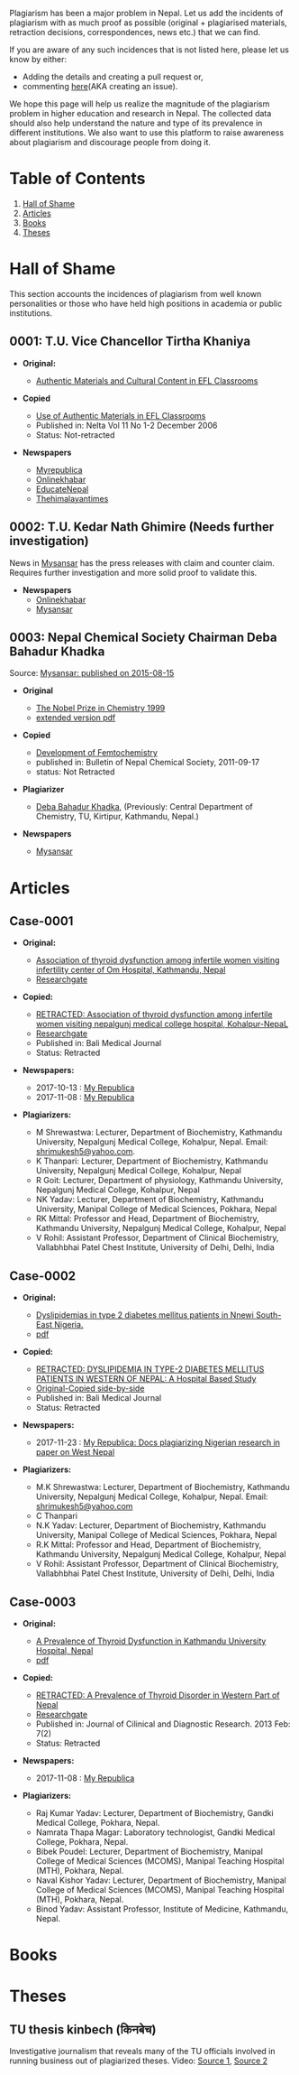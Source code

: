<!-- 
.. title: Kill Plagiarism
.. slug: Kill-plagiarism
.. date: 2017-10-13 16:54:18 UTC+01:00
.. tags: 
.. category: 
.. link: 
.. description: 
.. type: text
-->

Plagiarism has been a major problem in Nepal.
Let us add the incidents of plagiarism with as much proof as possible (original + plagiarised materials, retraction decisions, correspondences, news etc.) that we can find.

If you are aware of any such incidences that is not listed here, please let us know by either:

-   Adding the details and creating a pull request or,
-   commenting [here](https://github.com/AbhinavNepal/Science-innovation-Nepal/issues)(AKA creating an issue).

We hope this page will help us realize the magnitude of the plagiarism problem in higher education and research in Nepal.
The collected data should also help understand the nature and type of its prevalence in different institutions.
We also want to use this platform to raise awareness about plagiarism and discourage people from doing it.


# Table of Contents

1.  [Hall of Shame](#hall_of_shame)
2.  [Articles](#articles)
3.  [Books](#books)
4.  [Theses](#theses)


<a id="hall_of_shame"></a>

# Hall of Shame

This section accounts the incidences of plagiarism from well known personalities or those who have held high positions in academia or public institutions.

## 0001: T.U. Vice Chancellor Tirtha Khaniya

* **Original:**
    * [Authentic Materials and Cultural Content in EFL Classrooms](http://iteslj.org/Techniques/Kilickaya-AutenticMaterial.html)
	
* **Copied**
    * [Use of Authentic Materials in EFL Classrooms](https://www.researchgate.net/publication/250191502_Use_of_Authentic_Materials_in_EFL_Classrooms)
	* Published in: Nelta Vol 11 No 1-2 December 2006
	* Status: Not-retracted

* **Newspapers**
    * [Myrepublica](http://www.myrepublica.com/news/9248/)
    * [Onlinekhabar](https://www.onlinekhabar.com/2015/08/315875)
    * [EducateNepal](http://www.educatenepal.com/news/detail/educationist-khaniya-in-plagiarism-row)
    * [Thehimalayantimes](https://thehimalayantimes.com/kathmandu/candidates-recommended-for-vcs-in-four-universities-amid-controversy/)


## 0002: T.U. Kedar Nath Ghimire (Needs further investigation)

News in [Mysansar](http://www.mysansar.com/2015/08/19276/) has the press releases with claim and counter claim.
Requires further investigation and more solid proof to validate this.

* **Newspapers**
    * [Onlinekhabar](https://www.onlinekhabar.com/2014/06/163585)
    * [Mysansar](http://www.mysansar.com/2015/08/19276/)

## 0003: Nepal Chemical Society Chairman Deba Bahadur Khadka
Source: [Mysansar: published on 2015-08-15](http://www.mysansar.com/2015/08/19276/)

* **Original**
    * [The Nobel Prize in Chemistry 1999](https://www.nobelprize.org/nobel_prizes/chemistry/laureates/1999/press.html/advanced-chemistryprize1999.pdf)
    * [extended version pdf](https://www.nobelprize.org/nobel_prizes/chemistry/laureates/1999/press.html/advanced-chemistryprize1999.pdf)
	
* **Copied**
    * [Development of Femtochemistry](https://drive.google.com/file/d/0Bx-lORrMLdB6eklkb1loXzhlV3c/view)
    * published in: Bulletin of Nepal Chemical Society, 2011-09-17
    * status: Not Retracted
	
* **Plagiarizer**
    * [Deba Bahadur Khadka](http://mwu.edu.np/team/prof-dr-deba-bahadur-khadka/), (Previously: Central Department of Chemistry, TU, Kirtipur, Kathmandu, Nepal.) 
	
* **Newspapers**
    * [Mysansar](http://www.mysansar.com/2015/08/19276/)


<a id="articles"></a>

# Articles

## Case-0001

*  **Original:**
    * [Association of thyroid dysfunction among infertile women visiting infertility center of Om Hospital, Kathmandu, Nepal](https://www.ncbi.nlm.nih.gov/pubmed/23016472)
    * [Researchgate](https://www.researchgate.net/publication/231222832_Association_of_thyroid_dysfunction_among_infertile_women_visiting_infertility_center_of_Om_Hospital_Kathmandu_Nepal)

* **Copied:** 
    * [RETRACTED: Association of thyroid dysfunction among infertile women visiting nepalgunj medical college hospital, Kohalpur-NepaL](https://www.balimedicaljournal.org/index.php/bmj/article/view/52)
    * [Researchgate](https://www.researchgate.net/publication/262604869_ASSOCIATION_OF_THYROID_DYSFUNCTION_AMONG_INFERTILE_WOMEN_VISITING_NEPALGUNJ_MEDICAL_COLLEGE_HOSPITAL_KOHALPUR-NEPAL) 
  * Published in: Bali Medical Journal
  * Status: Retracted

* **Newspapers:** 
  * 2017-10-13 : [My Republica](http://www.myrepublica.com/news/28976/) 
  * 2017-11-08 : [My Republica](http://www.myrepublica.com/news/30306/)

* **Plagiarizers:**
    * M Shrewastwa: Lecturer, Department of Biochemistry, Kathmandu University, Nepalgunj Medical College, Kohalpur, Nepal. Email: shrimukesh5@yahoo.com.
    * K Thanpari: Lecturer, Department of Biochemistry, Kathmandu University, Nepalgunj Medical College, Kohalpur, Nepal 
    * R Goit: Lecturer, Department of physiology, Kathmandu University, Nepalgunj Medical College, Kohalpur, Nepal 
    * NK Yadav: Lecturer, Department of Biochemistry, Kathmandu University, Manipal College of Medical Sciences, Pokhara, Nepal 
	* RK Mittal: Professor and Head, Department of Biochemistry, Kathmandu University, Nepalgunj Medical College, Kohalpur, Nepal
	* V Rohil: Assistant Professor, Department of Clinical Biochemistry, Vallabhbhai Patel Chest Institute, University of Delhi, Delhi, India 


## Case-0002

*  **Original:**
    * [Dyslipidemias in type 2 diabetes mellitus patients in Nnewi South-East Nigeria.](https://www.ncbi.nlm.nih.gov/pubmed/22064254)
    * [pdf](https://www.ajol.info/index.php/aam/article/download/73783/64474)

* **Copied:** 
    * [RETRACTED: DYSLIPIDEMIA IN TYPE-2 DIABETES MELLITUS PATIENTS IN WESTERN OF NEPAL: A Hospital Based Study](https://www.balimedicaljournal.org/index.php/bmj/article/view/39)
    * [Original-Copied side-by-side](https://drive.google.com/file/d/18lF9jQr0iibPmZkIsq3uVgmUJv_67gyK/view) 
  * Published in: Bali Medical Journal
  * Status: Retracted

* **Newspapers:**
  * 2017-11-23 : [My Republica: Docs plagiarizing Nigerian research in paper on West Nepal](http://www.myrepublica.com/news/31268/)

* **Plagiarizers:**

  * M.K Shrewastwa: Lecturer, Department of Biochemistry, Kathmandu University, Nepalgunj Medical College, Kohalpur, Nepal. Email: shrimukesh5@yahoo.com
  * C Thanpari
  * N.K Yadav: Lecturer, Department of Biochemistry, Kathmandu University, Manipal College of Medical Sciences, Pokhara, Nepal 
  * R.K Mittal: Professor and Head, Department of Biochemistry, Kathmandu University, Nepalgunj Medical College, Kohalpur, Nepal
  * V Rohil: Assistant Professor, Department of Clinical Biochemistry, Vallabhbhai Patel Chest Institute, University of Delhi, Delhi, India 


## Case-0003

*  **Original:**
    * [A Prevalence of Thyroid Dysfunction in Kathmandu University Hospital, Nepal](https://digital.library.adelaide.edu.au/dspace/handle/2440/98759)
    * [pdf](http://www.biomedres.info/biomedical-research/a-prevalence-of-thyroid-dysfunction-in-kathmandu-university-hospital-nepal.pdf)

* **Copied:** 
    * [RETRACTED: A Prevalence of Thyroid Disorder in Western Part of Nepal](https://www.ncbi.nlm.nih.gov/pmc/articles/PMC4506489/)
    * [Researchgate](https://www.researchgate.net/publication/236093809_A_Prevalence_of_Thyroid_Disorder_in_Western_Part_of_Nepal)
	* Published in: Journal of Cilinical and Diagnostic Research. 2013 Feb: 7(2)
	* Status: Retracted

* **Newspapers:**
  * 2017-11-08 : [My Republica](http://www.myrepublica.com/news/30306/)

* **Plagiarizers:**
    * Raj Kumar Yadav: Lecturer, Department of Biochemistry, Gandki Medical College, Pokhara, Nepal.
    * Namrata Thapa Magar: Laboratory technologist, Gandki Medical College, Pokhara, Nepal.
    * Bibek Poudel: Lecturer, Department of Biochemistry, Manipal College of Medical Sciences (MCOMS), Manipal Teaching Hospital (MTH), Pokhara, Nepal.
    * Naval Kishor Yadav: Lecturer, Department of Biochemistry, Manipal College of Medical Sciences (MCOMS), Manipal Teaching Hospital (MTH), Pokhara, Nepal.
    * Binod Yadav: Assistant Professor, Institute of Medicine, Kathmandu, Nepal.


<a id="books"></a>

# Books



<a id="theses"></a>

# Theses

## TU thesis kinbech (किनबेच)
   Investigative journalism that reveals many of the TU officials involved in running business out of plagiarized theses.
   Video: [Source 1](https://www.youtube.com/watch?v=bZaKkstH9Dw), [Source 2](https://www.youtube.com/watch?v=qeijf9QyFVU)
